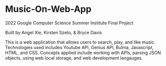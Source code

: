 # Music-On-Web-App

2022 Google Computer Science Summer Institute Final Project

Built by Angel Xie, Kirsten Szeto, & Bryce Davis

This is a web application that allows users to search, play, and like music. Technologies used includes Youtube API, Genius API, Bulma, Javascript, HTML, and CSS. Concepts applied include working with APIs, parsing JSON objects, using web local storage, and web development langauges.

